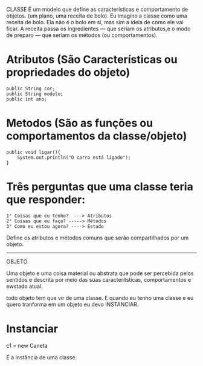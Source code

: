 CLASSE
É um modelo que define as características e comportamento de objetos. (um plano, uma receita de bolo). Eu imagino a classe como uma receita de bolo. 
Ela não é o bolo em si, mas sim a ideia de como ele vai ficar.
A receita passa os ingredientes — que seriam os atributos,e o modo de preparo — que seriam os métodos (ou comportamentos).
  

# Atributos (São Características ou propriedades do objeto)

    public String cor;
    public String modelo;
    public int ano;

# Metodos (São as funções ou comportamentos da classe/objeto)

    public void ligar(){
        System.out.println("O carro está ligado");
    }

 # Três perguntas que uma classe teria que responder: 

    1° Coisas que eu tenho?  ---> Atributos 
    2° Coisas que eu faço? -----> Métodos
    3° Como eu estou agora? ----> Estado

Define os atributos e métodos comuns que serão compartilhados por um objeto.



-----------------------------------------------------------------------------------------------------------------------------------------------------------------------------------------------
OBJETO 

Uma objeto e uma coisa material ou abstrata que pode ser percebida pelos sentidos e descrita por meio das suas caracterítsticas, comportamentos e ewstado atual.

todo objeto tem que vir de uma classe. E quando eu tenho uma classe e eu quero tranforma em um objeto eu devo INSTANCIAR.

# Instanciar

c1 = new Caneta



É a instância de uma classe. 


